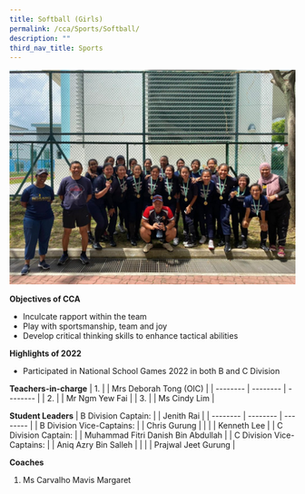 ```yaml
---
title: Softball (Girls)
permalink: /cca/Sports/Softball/
description: ""
third_nav_title: Sports
---
```


![](/images/Softball_1-1024x768.jpeg)


**Objectives of CCA**

*   Inculcate rapport within the team
*   Play with sportsmanship, team and joy
*   Develop critical thinking skills to enhance tactical abilities

**Highlights of 2022**

*   Participated in National School Games 2022 in both B and C Division

**Teachers-in-charge**
| 1. |  | Mrs Deborah Tong (OIC)  |
| -------- | -------- | -------- |
| 2.     |      | Mr Ngm Yew Fai     |
| 3.     |      | Ms Cindy Lim     |


**Student Leaders**
| B Division Captain: |  | Jenith Rai |
| -------- | -------- | -------- |
| B Division Vice-Captains:    |      | Chris Gurung     |
|    |      | Kenneth Lee     |
|  C Division Captain:  |      | Muhammad Fitri Danish Bin Abdullah     |
|  C Division Vice-Captains:  |      | Aniq Azry Bin Salleh     |
|    |      | Prajwal Jeet Gurung     |


**Coaches**


1. Ms Carvalho Mavis Margaret
